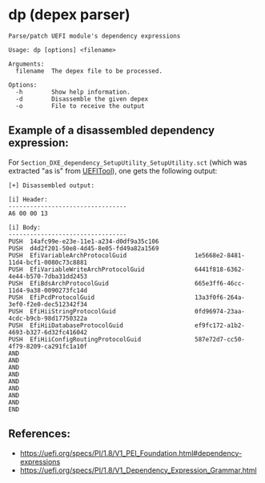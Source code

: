 # dp (depex parser)

```
Parse/patch UEFI module's dependency expressions

Usage: dp [options] <filename>

Arguments:
  filename  The depex file to be processed.

Options:
  -h        Show help information.
  -d        Disassemble the given depex
  -o        File to receive the output
```

## Example of a disassembled dependency expression:

For `Section_DXE_dependency_SetupUtility_SetupUtility.sct` (which was extracted "as is" from [UEFITool](https://github.com/LongSoft/UEFITool/releases)), one gets the following output:

```
[+] Disassembled output:

[i] Header:
---------------------------------
A6 00 00 13

[i] Body:
---------------------------------
PUSH  14afc99e-e23e-11e1-a234-d0df9a35c106
PUSH  d4d2f201-50e8-4d45-8e05-fd49a82a1569
PUSH  EfiVariableArchProtocolGuid                   1e5668e2-8481-11d4-bcf1-0080c73c8881
PUSH  EfiVariableWriteArchProtocolGuid              6441f818-6362-4e44-b570-7dba31dd2453
PUSH  EfiBdsArchProtocolGuid                        665e3ff6-46cc-11d4-9a38-0090273fc14d
PUSH  EfiPcdProtocolGuid                            13a3f0f6-264a-3ef0-f2e0-dec512342f34
PUSH  EfiHiiStringProtocolGuid                      0fd96974-23aa-4cdc-b9cb-98d17750322a
PUSH  EfiHiiDatabaseProtocolGuid                    ef9fc172-a1b2-4693-b327-6d32fc416042
PUSH  EfiHiiConfigRoutingProtocolGuid               587e72d7-cc50-4f79-8209-ca291fc1a10f
AND
AND
AND
AND
AND
AND
AND
AND
END
```

## References:
- https://uefi.org/specs/PI/1.8/V1_PEI_Foundation.html#dependency-expressions
- https://uefi.org/specs/PI/1.8/V1_Dependency_Expression_Grammar.html

